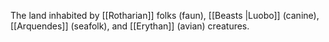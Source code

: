 The land inhabited by [[Rotharian]] folks (faun), [[Beasts |Luobo]] (canine), [[Arquendes]] (seafolk), and [[Erythan]] (avian) creatures. 